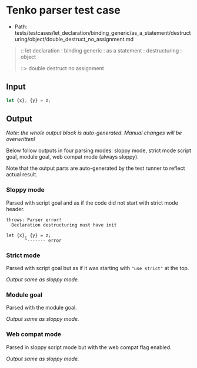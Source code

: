 # Tenko parser test case

- Path: tests/testcases/let_declaration/binding_generic/as_a_statement/destructuring/object/double_destruct_no_assignment.md

> :: let declaration : binding generic : as a statement : destructuring : object
>
> ::> double destruct no assignment

## Input

`````js
let {x}, {y} = z;
`````

## Output

_Note: the whole output block is auto-generated. Manual changes will be overwritten!_

Below follow outputs in four parsing modes: sloppy mode, strict mode script goal, module goal, web compat mode (always sloppy).

Note that the output parts are auto-generated by the test runner to reflect actual result.

### Sloppy mode

Parsed with script goal and as if the code did not start with strict mode header.

`````
throws: Parser error!
  Declaration destructuring must have init

let {x}, {y} = z;
       ^------- error
`````

### Strict mode

Parsed with script goal but as if it was starting with `"use strict"` at the top.

_Output same as sloppy mode._

### Module goal

Parsed with the module goal.

_Output same as sloppy mode._

### Web compat mode

Parsed in sloppy script mode but with the web compat flag enabled.

_Output same as sloppy mode._
